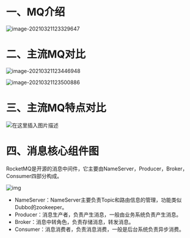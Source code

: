 # 一、MQ介绍

![image-20210321123329647](F:\StudyNotes\LearningNotes\5_RocketMQ\images\image-20210321123329647.png)

# 二、主流MQ对比

![image-20210321123446948](\images\image-20210321123446948.png)

![image-20210321123500886](F:\StudyNotes\LearningNotes\5_RocketMQ\images\image-20210321123500886.png)

# 三、主流MQ特点对比

![在这里插入图片描述](F:\StudyNotes\LearningNotes\5_RocketMQ\images\watermark,type_ZmFuZ3poZW5naGVpdGk,shadow_10,text_aHR0cHM6Ly9ibG9nLmNzZG4ubmV0L3p5eDEyNjAxNjgzOTU=,size_16,color_FFFFFF,t_70)

# 四、消息核心组件图

RocketMQ是开源的消息中间件，它主要由NameServer，Producer，Broker，Consumer四部分构成。

![img](F:\StudyNotes\LearningNotes\5_RocketMQ\images\format,png)

- NameServer：NameServer主要负责Topic和路由信息的管理，功能类似Dubbo的zookeeper。
- Producer：消息生产者，负责产生消息，一般由业务系统负责产生消息。
- Broker：消息中转角色，负责存储消息，转发消息。
- Consumer：消息消费者，负责消息消费，一般是后台系统负责异步消费。



